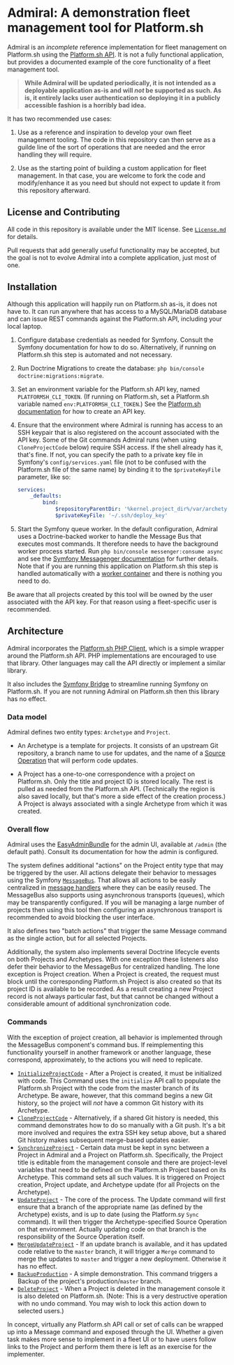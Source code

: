 # Admiral: A demonstration fleet management tool for Platform.sh

Admiral is an *incomplete* reference implementation for fleet management on Platform.sh using the [Platform.sh API](https://api.platform.sh/).  It is not a fully functional application, but provides a documented example of the core functionality of a fleet management tool.

> **While Admiral will be updated periodically, it is not intended as a deployable application as-is and will *not* be supported as such.  As is, it entirely lacks user authentication so deploying it in a publicly accessible fashion is a horribly bad idea.**

It has two recommended use cases:

1) Use as a reference and inspiration to develop your own fleet management tooling.  The code in this repository can then serve as a guilde line of the sort of operations that are needed and the error handling they will require.

2) Use as the starting point of building a custom application for fleet management.  In that case, you are welcome to fork the code and modify/enhance it as you need but should not expect to update it from this repository afterward.

## License and Contributing

All code in this repository is available under the MIT license.  See [`License.md`](license.md) for details.

Pull requests that add generally useful functionality may be accepted, but the goal is not to evolve Admiral into a complete application, just most of one.

## Installation

Although this application will happily run on Platform.sh as-is, it does not have to.  It can run anywhere that has access to a MySQL/MariaDB database and can issue REST commands against the Platform.sh API, including your local laptop.

1) Configure database credentials as needed for Symfony.  Consult the Symfony documentation for how to do so.  Alternatively, if running on Platform.sh this step is automated and not necessary.
2) Run Doctrine Migrations to create the database: `php bin/console doctrine:migrations:migrate`.
3) Set an environment variable for the Platform.sh API key, named `PLATFORMSH_CLI_TOKEN`.  (If running on Platform.sh, set a Platform.sh variable named `env:PLATFORMSH_CLI_TOKEN`.)  See the [Platform.sh documentation](https://docs.platform.sh/development/cli/api-tokens.html) for how to create an API key.
4) Ensure that the environment where Admiral is running has access to an SSH keypair that is also registered on the account associated with the API key.  Some of the Git commands Admiral runs (when using `CloneProjectCode` below) require SSH access.  If the shell already has it, that's fine. If not, you can specify the path to a private key file in Symfony's `config/services.yaml` file (not to be confused with the Platform.sh file of the same name) by binding it to the `$privateKeyFile` parameter, like so:

    ```yaml
    services:
        _defaults:
            bind:
                $repositoryParentDir: '%kernel.project_dir%/var/archetypes'
                $privateKeyFile: '~/.ssh/deploy_key'
    ```

5) Start the Symfony queue worker.  In the default configuration, Admiral uses a Doctrine-backed worker to handle the Message Bus that executes most commands.  It therefore needs to have the background worker process started.  Run `php bin/console messenger:consume async` and see the [Symfony Messagenger documentation](https://symfony.com/doc/current/messenger.html) for further details.  Note that if you are running this application on Platform.sh this step is handled automatically with a [worker container](https://docs.platform.sh/configuration/app/workers.html) and there is nothing you need to do.

Be aware that all projects created by this tool will be owned by the user associated with the API key.  For that reason using a fleet-specific user is recommended.

## Architecture

Admiral incorporates the [Platform.sh PHP Client](https://github.com/platformsh/platformsh-client-php), which is a simple wrapper around the Platform.sh API.  PHP implementations are encouraged to use that library.  Other languages may call the API directly or implement a similar library.

It also includes the [Symfony Bridge](https://github.com/platformsh/symfonyflex-bridge) to streamline running Symfony on Platform.sh.  If you are not running Admiral on Platform.sh then this library has no effect.

### Data model

Admiral defines two entity types: `Archetype` and `Project`.

* An Archetype is a template for projects.  It consists of an upstream Git repository, a branch name to use for updates, and the name of a [Source Operation](https://docs.platform.sh/configuration/app/source-operations.html) that will perform code updates.

* A Project has a one-to-one correspondence with a project on Platform.sh.  Only the title and project ID is stored locally.  The rest is pulled as needed from the Platform.sh API.  (Technically the region is also saved locally, but that's more a side effect of the creation process.)  A Project is always associated with a single Archetype from which it was created.

### Overall flow

Admiral uses the [EasyAdminBundle](https://symfony.com/doc/master/bundles/EasyAdminBundle/index.html) for the admin UI, available at `/admin` (the default path).  Consult its documentation for how the admin is configured.

The system defines additional "actions" on the Project entity type that may be triggered by the user.  All actions delegate their behavior to messages using the Symfony [`MessageBus`](https://symfony.com/doc/current/messenger.html).  That allows all actions to be easily centralized in [message handlers](src/MessageHandler) where they can be easily reused.  The MessageBus also supports using asynchronous transports (queues), which may be transparently configured.  If you will be managing a large number of projects then using this tool then configuring an asynchronous transport is recommended to avoid blocking the user interface.

It also defines two "batch actions" that trigger the same Message command as the single action, but for all selected Projects.

Additionally, the system also implements several Doctrine lifecycle events on both Projects and Archetypes.  With one exception these listeners also defer their behavior to the MessageBus for centralized handling.  The lone exception is Project creation.  When a Project is created, the request must block until the corresponding Platform.sh Project is also created so that its project ID is available to be recorded.  As a result creating a new Project record is not always particular fast, but that cannot be changed without a considerable amount of additional synchronization code.

### Commands

With the exception of project creation, all behavior is implemented through the MessageBus component's command bus.  If reimplementing this functionality yourself in another framework or another language, these correspond, approximately, to the actions you will need to replicate.

* [`InitializeProjectCode`](src/MessageHandler/InitalizeProjectCodeHandler.php) - After a Project is created, it must be initialized with code.  This Command uses the `initialize` API call to populate the Platform.sh Project with the code from the master branch of its Archetype.  Be aware, however, that this command begins a new Git history, so the project will *not* have a common Git history with its Archetype.
* [`CloneProjectCode`](src/MessageHandler/CloneProjectCodeHandler.php) - Alternatively, if a shared Git history is needed, this command demonstrates how to do so manually with a Git push.  It's a bit more involved and requires the extra SSH key setup above, but a shared Git history makes subsequent merge-based updates easier.
* [`SynchronizeProject`](src/MessageHandler/SynchronizeProjectHandler.php) - Certain data must be kept in sync between a Project in Admiral and a Project on Platform.sh.  Specifically, the Project title is editable from the management console and there are project-level variables that need to be defined on the Platform.sh Project based on its Archetype.  This command sets all such values.  It is triggered on Project creation, Project update, and Archetype update (for all Projects on the Archetype).
* [`UpdateProject`](src/MessageHandler/UpdateProjectHandler.php) - The core of the process. The Update command will first ensure that a branch of the appropriate name (as defined by the Archetype) exists, and is up to date (using the Platform.sy `Sync` command).  It will then trigger the Archetype-specified Source Operation on that environment.  Actually updating code on that branch is the responsibility of the Source Operation itself.
* [`MergeUpdateProject`](src/MessageHandler/MergeUpdateProjectHandler.php) - If an update branch is available, and it has updated code relative to the `master` branch, it will trigger a `Merge` command to merge the updates to `master` and trigger a new deployment.  Otherwise it has no effect.
* [`BackupProduction`](src/MessageHandler/BackupProductionHandler.php) - A simple demonstration.  This command triggers a Backup of the project's production/`master` branch.
* [`DeleteProject`](src/MessageHandler/DeleteProjectHandler.php) - When a Project is deleted in the management console it is also deleted on Platform.sh.  (Note: This is a very destructive operation with no undo command.  You may wish to lock this action down to selected users.)

In concept, virtually any Platform.sh API call or set of calls can be wrapped up into a Message command and exposed through the UI.  Whether a given task makes more sense to implement in a fleet UI or to have users follow links to the Project and perform them there is left as an exercise for the implementer.
